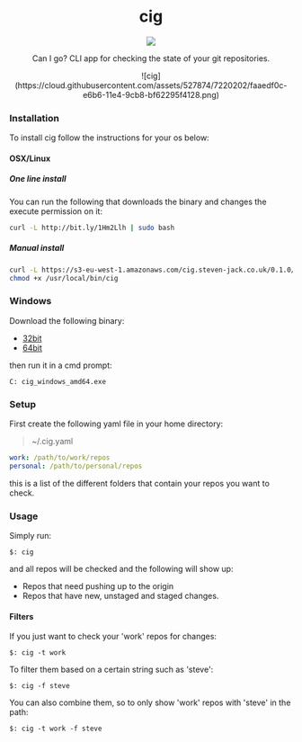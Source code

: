 <h1 align="center">cig</h1>

<p align="center">
  <a href="https://registry.hub.docker.com/u/smaj/cig" target="_blank"><img src="https://img.shields.io/badge/Docker-Hub-3a9bdc.svg?style=flat-square"></a>
  </p>

<p align="center">
	Can I go? CLI app for checking the state of your git repositories.
</p>

<p align="center">
![cig](https://cloud.githubusercontent.com/assets/527874/7220202/faaedf0c-e6b6-11e4-9cb8-bf62295f4128.png)
</p>

### Installation

To install cig follow the instructions for your os below:

#### OSX/Linux

##### One line install

You can run the following that downloads the binary and changes the execute
permission on it:

```bash
curl -L http://bit.ly/1Hm2Llh | sudo bash
```

##### Manual install

```bash
curl -L https://s3-eu-west-1.amazonaws.com/cig.steven-jack.co.uk/0.1.0/cig_`uname -s`_`uname -m` > /usr/local/bin/cig
chmod +x /usr/local/bin/cig
```

### Windows

Download the following binary:

* [32bit](https://s3-eu-west-1.amazonaws.com/cig.steven-jack.co.uk/0.1.0/cig_windows_386.exe)
* [64bit](https://s3-eu-west-1.amazonaws.com/cig.steven-jack.co.uk/0.1.0/cig_windows_amd64.exe)

then run it in a cmd prompt:

```
C: cig_windows_amd64.exe
```

### Setup

First create the following yaml file in your home directory:

> ~/.cig.yaml

```yaml
work: /path/to/work/repos
personal: /path/to/personal/repos
```

this is a list of the different folders that contain your repos you want to check.

### Usage

Simply run:

`$: cig`

and all repos will be checked and the following will show up:

* Repos that need pushing up to the origin
* Repos that have new, unstaged and staged changes.

#### Filters

If you just want to check your 'work' repos for changes:

`$: cig -t work`

To filter them based on a certain string such as 'steve':

`$: cig -f steve`

You can also combine them, so to only show 'work' repos with 'steve' 
in the path:

`$: cig -t work -f steve`
